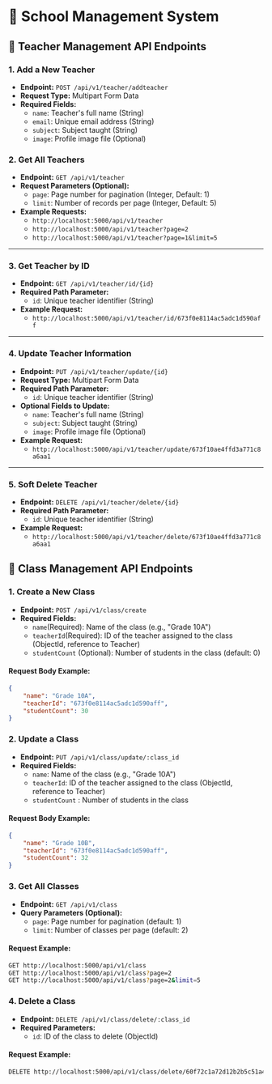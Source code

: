 # 🏫 School Management System 

## 📝 Teacher Management API Endpoints

### 1. Add a New Teacher
- **Endpoint:** `POST /api/v1/teacher/addteacher`
- **Request Type:** Multipart Form Data
- **Required Fields:**
  - `name`: Teacher's full name (String)
  - `email`: Unique email address (String)
  - `subject`: Subject taught (String)
  - `image`: Profile image file (Optional)

### 2. Get All Teachers
- **Endpoint:** `GET /api/v1/teacher`
- **Request Parameters (Optional):**
  - `page`: Page number for pagination (Integer, Default: 1)
  - `limit`: Number of records per page (Integer, Default: 5)
- **Example Requests:**
  - `http://localhost:5000/api/v1/teacher`
  - `http://localhost:5000/api/v1/teacher?page=2`
  - `http://localhost:5000/api/v1/teacher?page=1&limit=5`

---

### 3. Get Teacher by ID
- **Endpoint:** `GET /api/v1/teacher/id/{id}`
- **Required Path Parameter:**
  - `id`: Unique teacher identifier (String)
- **Example Request:**  
  - `http://localhost:5000/api/v1/teacher/id/673f0e8114ac5adc1d590aff`

---

### 4. Update Teacher Information
- **Endpoint:** `PUT /api/v1/teacher/update/{id}`
- **Request Type:** Multipart Form Data
- **Required Path Parameter:**
  - `id`: Unique teacher identifier (String)
- **Optional Fields to Update:**
  - `name`: Teacher's full name (String)
  - `subject`: Subject taught (String)
  - `image`: Profile image file (Optional)
- **Example Request:**  
  - `http://localhost:5000/api/v1/teacher/update/673f10ae4ffd3a771c8a6aa1`

---

### 5. Soft Delete Teacher
- **Endpoint:** `DELETE /api/v1/teacher/delete/{id}`
- **Required Path Parameter:**
  - `id`: Unique teacher identifier (String)
- **Example Request:**  
  - `http://localhost:5000/api/v1/teacher/delete/673f10ae4ffd3a771c8a6aa1`



## 📝 Class Management API Endpoints

### 1. Create a New Class
- **Endpoint:** `POST /api/v1/class/create`
- **Required Fields:**
  - `name`(Required):  Name of the class (e.g., "Grade 10A")
  - `teacherId`(Required): ID of the teacher assigned to the class (ObjectId, reference to Teacher)
  - `studentCount` (Optional): Number of students in the class (default: 0)

#### Request Body Example:
```json
{
    "name": "Grade 10A",
    "teacherId": "673f0e8114ac5adc1d590aff",
    "studentCount": 30
}
```

### 2. Update a Class
- **Endpoint:** `PUT /api/v1/class/update/:class_id`
- **Required Fields:**
  - `name`: Name of the class (e.g., "Grade 10A")
  - `teacherId`: ID of the teacher assigned to the class (ObjectId, reference to Teacher)
  - `studentCount` : Number of students in the class

#### Request Body Example:
```json
{
    "name": "Grade 10B",
    "teacherId": "673f0e8114ac5adc1d590aff",
    "studentCount": 32
}
```

### 3. Get All Classes
- **Endpoint:** `GET /api/v1/class`
- **Query Parameters (Optional):**
  - `page`: Page number for pagination (default: 1)
  - `limit`: Number of classes per page (default: 2)

#### Request Example:
```bash
GET http://localhost:5000/api/v1/class
GET http://localhost:5000/api/v1/class?page=2
GET http://localhost:5000/api/v1/class?page=2&limit=5
```

### 4. Delete a Class
- **Endpoint:** `DELETE /api/v1/class/delete/:class_id`
- **Required Parameters:**
  - `id`: ID of the class to delete (ObjectId)

#### Request Example:
```bash
DELETE http://localhost:5000/api/v1/class/delete/60f72c1a72d12b2b5c51a4f7
```

